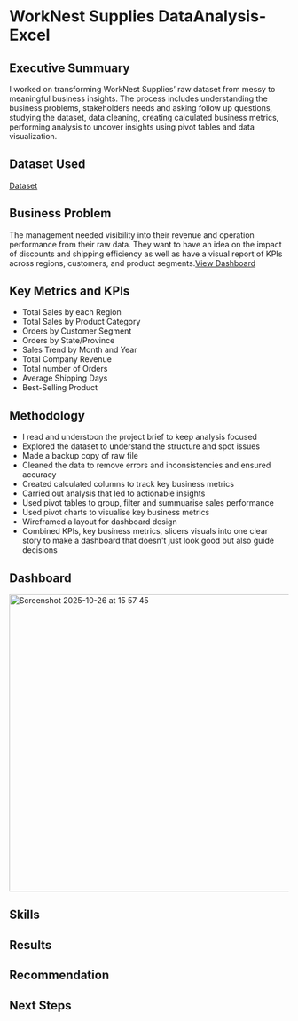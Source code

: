 # WorkNest Supplies DataAnalysis-Excel
## Executive Summuary
I worked on transforming WorkNest Supplies’ raw dataset from messy to meaningful business insights. The process includes understanding the business problems, stakeholders needs and asking follow up questions, studying the dataset, data cleaning, creating calculated business metrics, performing analysis to uncover insights using pivot tables and data visualization.

## Dataset Used
<a href="https://github.com/Phartemah/Sales-and-Operations-Performance-Analysis_Excel/blob/main/WorkNest%20Supplies%20RawData.xlsx">Dataset</a>

## Business Problem
The management needed visibility into their revenue and operation performance from their raw data. They want to have an idea on the impact of discounts and shipping efficiency as well as have a visual report of KPIs across regions, customers, and product segments.<a href="https://github.com/Phartemah/Sales-and-Operations-Performance-Analysis_Excel/blob/main/Screenshot%202025-10-26%20at%2015.57.45.png">View Dashboard</a> 

## Key Metrics and KPIs
- Total Sales by each Region
- Total Sales by Product Category
- Orders by Customer Segment
- Orders by State/Province
- Sales Trend by Month and Year
- Total Company Revenue
- Total number of Orders
- Average Shipping Days 
- Best-Selling Product 

## Methodology
- I read and understoon the project brief to keep analysis focused
- Explored the dataset to understand the structure and spot issues
- Made a backup copy of raw file
- Cleaned the data to remove errors and inconsistencies and ensured accuracy
- Created calculated columns to track key business metrics
- Carried out analysis that led to actionable insights
- Used pivot tables to group, filter and summuarise sales performance
- Used pivot charts to visualise key business metrics
- Wireframed a layout for dashboard design
- Combined KPIs, key business metrics, slicers visuals into one clear story to make a dashboard that doesn't just look good but also guide decisions

## Dashboard
<img width="952" height="536" alt="Screenshot 2025-10-26 at 15 57 45" src="https://github.com/user-attachments/assets/69af0180-4da9-4231-bc71-c39e0309c562" />

## Skills
## Results
## Recommendation
## Next Steps
